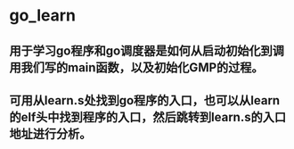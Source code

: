 # go_learn

## 用于学习go程序和go调度器是如何从启动初始化到调用我们写的main函数，以及初始化GMP的过程。
## 可用从learn.s处找到go程序的入口，也可以从learn的elf头中找到程序的入口，然后跳转到learn.s的入口地址进行分析。

